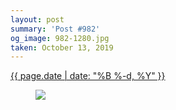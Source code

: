 ```yaml
---
layout: post
summary: 'Post #982'
og_image: 982-1280.jpg
taken: October 13, 2019
---
```


<div class="post">
 <time>
  <a href="/982">
   {{ page.date | date: "%B %-d, %Y" }}
  </a>
 </time>
 <a href="/982">
  <figure data-taken="10/13/2019">
   <img sizes="(min-width: 700px) 50vw, calc(100vw - 2rem)" src="{{ site.assets_url }}/982-640.jpg" srcset="{{ site.assets_url }}/982-320.jpg 320w, {{ site.assets_url }}/982-640.jpg 640w, {{ site.assets_url }}/982-960.jpg 960w, {{ site.assets_url }}/982-1280.jpg 1280w"/>
  </figure>
 </a>
</div>
